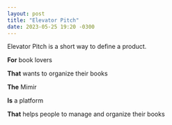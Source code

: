 ```yaml
---
layout: post
title: "Elevator Pitch"
date: 2023-05-25 19:20 -0300
---
```

Elevator Pitch is a short way to define a product.

**For** book lovers

**That** wants to organize their books

**The** Mimir

**Is** a platform

**That** helps people to manage and organize their books



